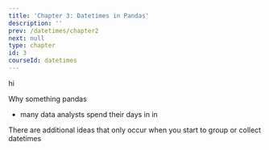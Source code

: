 ```yaml
---
title: 'Chapter 3: Datetimes in Pandas'
description: ''
prev: /datetimes/chapter2
next: null
type: chapter
id: 3
courseId: datetimes
---
```


hi

Why something pandas

- many data analysts spend their days in in

There are additional ideas that only occur when you start to group or collect datetimes
